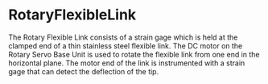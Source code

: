 # RotaryFlexibleLink
The Rotary Flexible Link consists of a strain gage which is held at the clamped end of a thin stainless steel flexible link. The DC motor on the Rotary Servo Base Unit is used to rotate the flexible link from one end in the horizontal plane. The motor end of the link is instrumented with a strain gage that can detect the deflection of the tip. 
